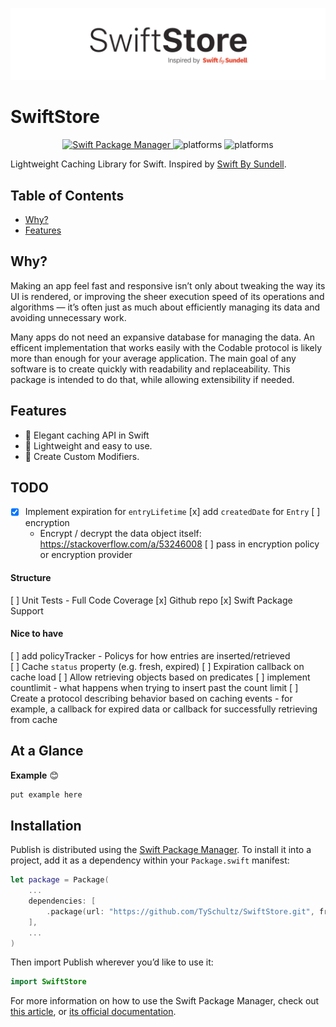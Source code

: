 
![Logo](./SwiftStoreLogo@2x.png)

# SwiftStore



<p align="center">
    <a href="https://swift.org/package-manager">
        <img src="https://img.shields.io/badge/swiftpm-compatible-brightgreen.svg?style=flat" alt="Swift Package Manager" />
    </a>
     <img src="https://img.shields.io/cocoapods/l/Cache.svg?style=flat" alt="platforms" />
     <img src="https://img.shields.io/cocoapods/p/Cache?style=flat-square" alt="platforms" />
  
</p>

Lightweight Caching Library for Swift. Inspired by [Swift By Sundell](https://www.swiftbysundell.com/articles/caching-in-swift/).

## Table of Contents

* [Why?](#why)
* [Features](#features)

## Why?

Making an app feel fast and responsive isn’t only about tweaking the way its UI is rendered, or improving the sheer execution speed of its operations and algorithms — it’s often just as much about efficiently managing its data and avoiding unnecessary work.

Many apps do not need an expansive database for managing the data. An efficent implementation that works easily with the Codable protocol is likely more than enough for your average application. The main goal of any software is to create quickly with readability and replaceability. This package is intended to do that, while allowing extensibility if needed. 


## Features

* 💪 Elegant caching API in Swift
* 🎯 Lightweight and easy to use.
* 🎨 Create Custom Modifiers.


## TODO 

* [x] Implement expiration for `entryLifetime`
[x] add `createdDate` for `Entry` 
[ ] encryption 
    - Encrypt / decrypt the data object itself: https://stackoverflow.com/a/53246008
[ ] pass in encryption policy or encryption provider 

#### Structure 
[ ] Unit Tests - Full Code Coverage
[x] Github repo 
[x] Swift Package Support 

#### Nice to have 

[ ] add policyTracker 
    - Policys for how entries are inserted/retrieved  
[ ] Cache `status` property (e.g. fresh, expired) 
[ ] Expiration callback on cache load 
[ ] Allow retrieving objects based on predicates 
[ ] implement countlimit 
    - what happens when trying to insert past the count limit 
[ ] Create a protocol describing behavior based on caching events 
    - for example, a callback for expired data or callback for successfully retrieving from cache 

## At a Glance

**Example** 😊

```swift
put example here 
```

## Installation

Publish is distributed using the [Swift Package Manager](https://swift.org/package-manager). To install it into a project, add it as a dependency within your `Package.swift` manifest:

```swift
let package = Package(
    ...
    dependencies: [
        .package(url: "https://github.com/TySchultz/SwiftStore.git", from: "0.1.0")
    ],
    ...
)
```

Then import Publish wherever you’d like to use it:

```swift
import SwiftStore
```

For more information on how to use the Swift Package Manager, check out [this article](https://www.swiftbysundell.com/articles/managing-dependencies-using-the-swift-package-manager), or [its official documentation](https://swift.org/package-manager).
